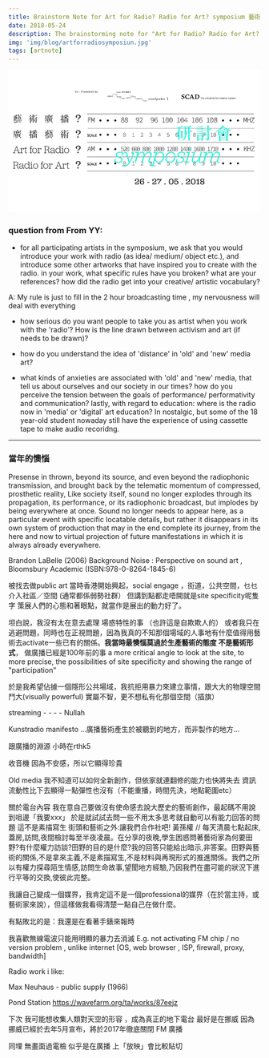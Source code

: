 ```yaml
---
title: Brainstorm Note for Art for Radio? Radio for Art? symposium 藝術廣播？廣播藝術？研討會
date: 2018-05-24
description: The brainstorming note for "Art for Radio? Radio for Art? - an artist-led symposium" @SCAD , 2018-05-26, organized by soundpocket 講座筆記： 在準備 《藝術廣播？廣播藝術？－ 一場由藝術家主導的研討會》 @SCAD , 2018-05-26, 聲音掏腰包主辦
img: 'img/blog/artforradiosymposiun.jpg'
tags: [artnote]
---
```


![sd](/img/blog/artforradiosymposiun.jpg)

     
### question from From YY:
- for all participating artists in the symposium, we ask that you would introduce your work with radio (as idea/ medium/ object etc.), and introduce some other artworks that have inspired you to create with the radio.
in your work, what specific rules have you broken? what are your references? how did the radio get into your creative/ artistic vocabulary?

A: My rule is just to fill in the 2 hour broadcasting time , my nervousness will deal with everything


- how serious do you want people to take you as artist when you work with the 'radio'? How is the line drawn between activism and art (if needs to be drawn)?


- how do you understand the idea of 'distance' in 'old' and 'new' media art?


- what kinds of anxieties are associated with 'old' and 'new' media, that tell us about ourselves and our society in our times?
how do you perceive the tension between the goals of performance/ performativity and communication?
lastly, with regard to education: where is the radio now in 'media' or 'digital' art education?
In nostalgic, but some of the 18 year-old student nowaday still have the experience of using cassette tape to make audio recoridng.  

----

### 當年的懊惱

Presense in thrown, beyond its source, and even beyond the radiophonic transmission, and brought back by the telematic momentum of compressed, prosthetic reality, Like society itself, sound no longer explodes through its propagation, its performance, or its radiophonic broadcast, but implodes by being everywhere at once. Sound no longer needs to appear here, as a particular event with specific locatable details, but rather it disappears in its own system of production that may in the end complete its journey, from the here and now to virtual projection of future manifestations in which it is always already everywhere. 

Brandon LaBelle (2006) Background Noise : Perspective on sound art  , Bloomsbury Academic  (ISBN:978-0-8264-1845-6)

被找去做public art 
當時香港開始興起，social engage ，街道，公共空間，乜乜介入社區／空間 (通常都係弱勢社群）
但講到點都走唔開就是site specificity呢隻字
策展人們的心態和著眼點，就當作是展出的動力好了。

坦白說，我沒有太在意去處理  場惑特性的事 （也許這是自欺欺人的）
或者我只在逃避問題，同時也在正視問題，因為我真的不知那個場域的人事地有什麼值得用藝術去activate一些已有的關係。**我當時最懊惱莫過於生產藝術的態度
不是藝術形式**， 做廣播已經是100年前的事
a more critical angle to look at the site, to more precise, the possibilities of site specificity
and showing the range of "participation"



於是我希望佔據一個隱形公共場域，我抗拒用暴力來建立事情，跟大大的物理空間鬥大(visually powerful) 實屬不智，更不想私有化那個空間（插旗）

streaming - - - - Nullah


Kunstradio manifesto
…廣播藝術產生於被聽到的地方，而非製作的地方…


跟廣播的淵源
小時在rthk5



收音機
因為不安感，所以它顯得珍貴

Old media
我不知道可以如何全新創作，但依家就連翻修的能力也快將失去
資訊流動性比下去顯得一點彈性也沒有（不能重播，時間先決，地點範圍etc）



關於電台內容
我在意自己要做沒有使命感去說大歷史的藝術創作，最起碼不用說到咀邊「我要xxx」
於是就試試去問一些不用太多思考就自動可以有能力回答的問題
這不是素描寫生
街頭和藝術之外:讓我們合作社吧! 黃孫權
// 每天清晨七點起床,蓋房,訪問,夜間檢討每至半夜凌晨。在分享的夜晚,學生困惑問著藝術家為何要田野?有什麼權力訪談?田野的目的是什麼?我的回答只能給出暗示,非答案。田野與藝術的關係,不是拿來主義,不是素描寫生,不是材料與再現形式的推進關係。我們之所以有權力探尋陌生情感,訪問生命故事,望聞地方經驗,乃因我們在盡可能的狀況下進行平等的交換,使彼此完整。


我讓自己變成一個媒界，我肯定這不是一個professional的媒界（在於當主持，或藝術家來說），但這樣做我看得清楚一點自己在做什麼。

有點敗北的是：我還是在看著手錶來報時



我喜歡無線電波只能用明顯的暴力去消滅
E.g.  not activating FM chip   /   no version problem , unlike internet [OS, web browser , ISP, firewall, proxy, bandwidth] 



Radio work i like: 

Max Neuhaus - public supply (1966)

Pond Station
https://wavefarm.org/ta/works/87eejz 


下次
我可能想收集人類對天空的形容 ，成為真正的地下電台
最好是在挪威
因為挪威已經於去年5月宣布，將於2017年徹底關閉 FM 廣播


同埋 無畫面過電檢   似乎是在廣播 上「放映」會比較貼切